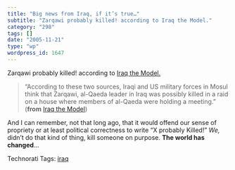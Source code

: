 ```yaml
---
title: "Big news from Iraq, if it’s true…"
subtitle: "Zarqawi probably killed! according to Iraq the Model."
category: "298"
tags: []
date: "2005-11-21"
type: "wp"
wordpress_id: 1647
---
```

Zarqawi probably killed! according to [Iraq the Model.](http://iraqthemodel.blogspot.com/2005/11/zarqawi-probably-killed.html)

> “According to these two sources, Iraqi and US military forces in Mosul think that Zarqawi, al-Qaeda leader in Iraq was possibly killed in a raid on a house where members of al-Qaeda were holding a meeting.” (**from** [Iraq the Model](http://iraqthemodel.blogspot.com/2005/11/zarqawi-probably-killed.html))

And I can remember, not that long ago, that it would offend our sense of propriety or at least political correctness to write “X probably Killed!” *We,* didn’t do that kind of thing, kill someone on purpose. **The world has changed**…

Technorati Tags: [iraq](http://www.technorati.com/tag/iraq)